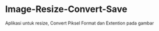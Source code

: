 # Image-Resize-Convert-Save
Aplikasi untuk resize, Convert Piksel Format dan Extention pada gambar


